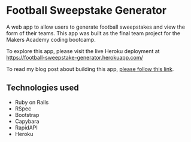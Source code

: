 # Football Sweepstake Generator

A web app to allow users to generate football sweepstakes and view the form of their teams. This app was built as the final team project for the Makers Academy coding bootcamp. 

To explore this app, please visit the live Heroku deployment at https://football-sweepstake-generator.herokuapp.com/

To read my blog post about building this app, [please follow this link](ttps://www.katemyoung.com/#How%20we%20built%20a%20Football%20Sweepstake%20Generator).

## Technologies used

- Ruby on Rails
- RSpec
- Bootstrap
- Capybara
- RapidAPI 
- Heroku 

